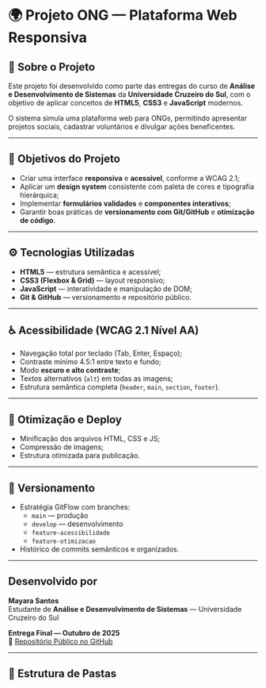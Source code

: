 # 🌍 Projeto ONG — Plataforma Web Responsiva

## 📘 Sobre o Projeto
Este projeto foi desenvolvido como parte das entregas do curso de **Análise e Desenvolvimento de Sistemas** da **Universidade Cruzeiro do Sul**, com o objetivo de aplicar conceitos de **HTML5**, **CSS3** e **JavaScript** modernos.

O sistema simula uma plataforma web para ONGs, permitindo apresentar projetos sociais, cadastrar voluntários e divulgar ações beneficentes.

---

## 🎯 Objetivos do Projeto
- Criar uma interface **responsiva** e **acessível**, conforme a WCAG 2.1;  
- Aplicar um **design system** consistente com paleta de cores e tipografia hierárquica;  
- Implementar **formulários validados** e **componentes interativos**;  
- Garantir boas práticas de **versionamento com Git/GitHub** e **otimização de código**.

---

## ⚙️ Tecnologias Utilizadas
- **HTML5** — estrutura semântica e acessível;  
- **CSS3 (Flexbox & Grid)** — layout responsivo;  
- **JavaScript** — interatividade e manipulação de DOM;  
- **Git & GitHub** — versionamento e repositório público.

---

## ♿ Acessibilidade (WCAG 2.1 Nível AA)
- Navegação total por teclado (Tab, Enter, Espaço);  
- Contraste mínimo 4.5:1 entre texto e fundo;  
- Modo **escuro e alto contraste**;  
- Textos alternativos (`alt`) em todas as imagens;  
- Estrutura semântica completa (`header`, `main`, `section`, `footer`).

---

## 🚀 Otimização e Deploy
- Minificação dos arquivos HTML, CSS e JS;  
- Compressão de imagens;  
- Estrutura otimizada para publicação.  

---

## 🧠 Versionamento
- Estratégia GitFlow com branches:  
  - `main` — produção  
  - `develop` — desenvolvimento  
  - `feature-acessibilidade`  
  - `feature-otimizacao`
- Histórico de commits semânticos e organizados.  

---

##  Desenvolvido por
**Mayara Santos**  
Estudante de **Análise e Desenvolvimento de Sistemas** — Universidade Cruzeiro do Sul  

 **Entrega Final — Outubro de 2025**  
🔗 [Repositório Público no GitHub](https://github.com/maysantos33/meuprojetoong)

---

## 🧩 Estrutura de Pastas

